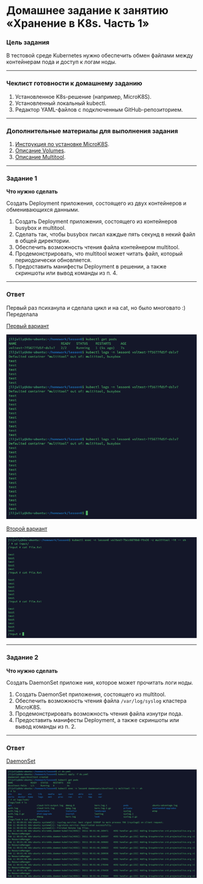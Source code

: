 # Домашнее задание к занятию «Хранение в K8s. Часть 1»

### Цель задания

В тестовой среде Kubernetes нужно обеспечить обмен файлами между контейнерам пода и доступ к логам ноды.

------

### Чеклист готовности к домашнему заданию

1. Установленное K8s-решение (например, MicroK8S).
2. Установленный локальный kubectl.
3. Редактор YAML-файлов с подключенным GitHub-репозиторием.

------

### Дополнительные материалы для выполнения задания

1. [Инструкция по установке MicroK8S](https://microk8s.io/docs/getting-started).
2. [Описание Volumes](https://kubernetes.io/docs/concepts/storage/volumes/).
3. [Описание Multitool](https://github.com/wbitt/Network-MultiTool).

------

### Задание 1 

**Что нужно сделать**

Создать Deployment приложения, состоящего из двух контейнеров и обменивающихся данными.

1. Создать Deployment приложения, состоящего из контейнеров busybox и multitool.
2. Сделать так, чтобы busybox писал каждые пять секунд в некий файл в общей директории.
3. Обеспечить возможность чтения файла контейнером multitool.
4. Продемонстрировать, что multitool может читать файл, который периодоически обновляется.
5. Предоставить манифесты Deployment в решении, а также скриншоты или вывод команды из п. 4.

------

### Ответ

Первый раз психанула и сделала цикл и на cat, но было многовато :) Переделала 

[Первый вариант](https://github.com/Jlljully/k8s/blob/main/files/lesson6(2_1)/dlp1.yaml)

![Первый вариант](https://github.com/Jlljully/k8s/blob/main/files/lesson6(2_1)/SCR-20240212-rhxp.png)

[Второй вариант](https://github.com/Jlljully/k8s/blob/main/files/lesson6(2_1)/dlp2.yaml)

![Второй вариант](https://github.com/Jlljully/k8s/blob/main/files/lesson6(2_1)/SCR-20240212-rntz.png)

------

### Задание 2

**Что нужно сделать**

Создать DaemonSet приложе
ния, которое может прочитать логи ноды.

1. Создать DaemonSet приложения, состоящего из multitool.
2. Обеспечить возможность чтения файла `/var/log/syslog` кластера MicroK8S.
3. Продемонстрировать возможность чтения файла изнутри пода.
4. Предоставить манифесты Deployment, а также скриншоты или вывод команды из п. 2.

------

### Ответ

[DaemonSet](https://github.com/Jlljully/k8s/blob/main/files/lesson6(2_1)/ds.yaml)

![DaemonSet](https://github.com/Jlljully/k8s/blob/main/files/lesson6(2_1)/SCR-20240212-rwku.png)
